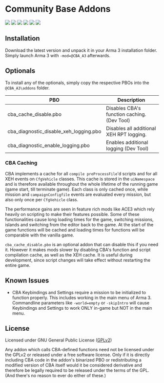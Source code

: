 # Community Base Addons
[![](https://img.shields.io/travis/CBATeam/CBA_A3.svg?style=flat-square)](https://travis-ci.org/CBATeam/CBA_A3)
[![](https://img.shields.io/badge/Changelog-Link-orange.svg?style=flat-square)](https://github.com/CBATeam/CBA_A3/issues?q=milestone%3A3.7.1+is%3Aclosed)
[![](https://img.shields.io/badge/Release-3.7.1-blue.svg?style=flat-square)](https://github.com/CBATeam/CBA_A3/releases/tag/v3.7.1.180604)
[![](https://img.shields.io/badge/Github-Wiki-lightgrey.svg?style=flat-square)](https://github.com/CBATeam/CBA_A3/wiki)
[![](https://img.shields.io/badge/BIF-Thread-lightgrey.svg?style=flat-square)](https://forums.bistudio.com/topic/168277-cba-community-base-addons-arma-3)
[![](https://img.shields.io/badge/Function-Documentation-yellow.svg?style=flat-square)](https://cbateam.github.io/CBA_A3/docs/files/overview-txt.html)

## Installation

Download the latest version and unpack it in your Arma 3 installation folder.
Simply launch Arma 3 with `-mod=@CBA_A3` afterwards.

## Optionals

To install any of the optionals, simply copy the respective PBOs into the `@CBA_A3\addons` folder.

PBO                                    | Description
-------------------------------------- | --------------------------------------
cba_cache_disable.pbo                  | Disables CBA's function caching. (Dev Tool)
cba_diagnostic_disable_xeh_logging.pbo | Disables all additional XEH RPT logging.
cba_diagnostic_enable_logging.pbo      | Enables additional logging (Dev Tool)

### CBA Caching

CBA implements a cache for all `compile preProcessFile`'d scripts and for all XEH events on `CfgVehicle` classes. This cache is stored in the `uiNamespace` and is therefore available throughout the whole lifetime of the running game (game start, till terminate game). Each class is only cached once, while mission and `campaignConfigfile` events are evaluated every mission, but also only once per `CfgVehicle` class.

The performance gains are seen in feature rich mods like ACE3 which rely heavily on scripting to make their features possible.
Some of these functionalities cause long loading times for the game, switching missions, islands and switching from the editor back to the game.
At the start of the game functions will be cached and loading times for functions will be comparable with the vanilla game.

`cba_cache_disable.pbo` is an optional addon that can disable this if you need it. However it makes mods slower by disabling CBA's function and script compilation cache, as well as the XEH cache. It is useful during development, since script changes will take effect without restarting the entire game.

## Known Issues

* CBA Keybindings and Settings require a mission to be initialized to function properly. This includes working in the main menu of Arma 3. Commandline parameters like `-world=empty` or `-skipIntro` will cause Keybindings and Settings to work ONLY in-game but NOT in the main menu.

## License

Licensed under GNU General Public License ([GPLv2](LICENSE.md))

Any addon which calls CBA-defined functions need not be licensed under the GPLv2 or released under a free software license. Only if it is directly including CBA code in the addon's binarized PBO or redistributing a modified version of CBA itself would it be considered derivative and therefore be legally required to be released under the terms of the GPL. (And there's no reason to ever do either of these.)
